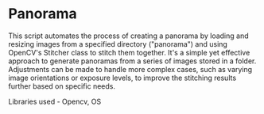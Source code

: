 # Panorama

This script automates the process of creating a panorama by loading and resizing images from a specified directory ("panorama") and using OpenCV's Stitcher class to stitch them together. It's a simple yet effective approach to generate panoramas from a series of images stored in a folder. Adjustments can be made to handle more complex cases, such as varying image orientations or exposure levels, to improve the stitching results further based on specific needs.

Libraries used - Opencv, OS
